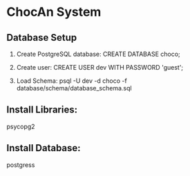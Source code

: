 # ChocAn System

## Database Setup
1. Create PostgreSQL database:
CREATE DATABASE choco;


2. Create user:
CREATE USER dev WITH PASSWORD 'guest';

3. Load Schema:
psql -U dev -d choco -f database/schema/database_schema.sql

## Install Libraries:
psycopg2

## Install Database:
postgress
